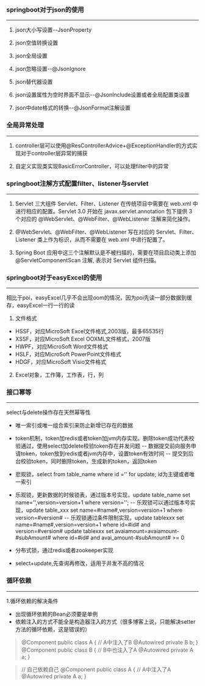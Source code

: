 ### springboot对于json的使用

---

1. json大小写设置--JsonProperty

2. json空值转换设置

3. json全局设置

4. json忽略设置--@JsonIgnore

5. json替代器设置

6. json设置属性为空时界面不显示--@JsonInclude设置或者全局配置类设置

7. json中date格式的转换--@JsonFormat注解设置




### 全局异常处理

---
1. controller层可以使用@ResControllerAdvice+@ExceptionHandler的方式实现对于controller层异常的捕获

2. 自定义实现类实现BasicErrorController，可以处理filter中的异常


### springboot注解方式配置filter、listener与servlet

---
1. Servlet 三大组件 Servlet、Filter、Listener 在传统项目中需要在 web.xml 中进行相应的配置。Servlet 3.0 开始在 javax.servlet.annotation 包下提供 3 个对应的 @WebServlet、@WebFilter、@WebListener 注解来简化操作。

2. @WebServlet、@WebFilter、@WebListener 写在对应的 Servlet、Filter、Listener 类上作为标识，从而不需要在 web.xml 中进行配置了。

3. Spring Boot 应用中这三个注解默认是不被扫描的，需要在项目启动类上添加 @ServletComponentScan 注解, 表示对 Servlet 组件扫描。


### springboot对于easyExcel的使用

---
相比于poi，easyExcel几乎不会出现oom的情况，因为poi先读一部分数据到缓存，easyExcel一行一行的读
1. 文件格式
- HSSF，对应MicroSoft Excel文件格式,2003版，最多65535行
- XSSF，对应MicroSoft Excel OOXML文件格式，2007版
- HWPF，对应MicroSoft Word文件格式
- HSLF，对应MicroSoft PowerPoint文件格式
- HDGF，对应MicroSoft Visio文件格式

2. Excel对象，工作簿，工作表，行，列


### 接口幂等

---
select与delete操作存在天然幂等性
- 唯一索引或唯一组合索引来防止新增已存在的数据
- token机制，token加redis或者token加jvm内存实现。删除token成功代表校验通过，使用select加delete校验token存在并发问题
-- 数据提交前向服务申请token，token放到redis或者jvm内存中，设置token有效时间
-- 提交到后台校验token，同时删除token，生成新的token，返回token

- 悲观锁，select from table_name where id ='' for update; id为主键或者唯一索引
- 乐观锁，更新数据的时候锁表，通过版本号实现，update table_name set name='',version=version+1 where version='';
-- 乐观锁可以通过版本号实现，update table_xxx set name=#name#,version=version+1 where version=#version#
-- 乐观锁通过条件限制实现，update tablexxx set name=#name#,version=version+1 where id=#id# and version=#version# update tablexxx set avaiamount=avaiamount-#subAmount# where id=#id# and avai_amount-#subAmount# >= 0

- 分布式锁，通过redis或者zookeeper实现
- select+update,先查询再修改，适用于并发不高的情况


### 循环依赖

---
1.循环依赖的解决条件
- 出现循环依赖的Bean必须要是单例
- 依赖注入的方式不能全是构造器注入的方式（很多博客上说，只能解决setter方法的循环依赖，这是错误的）
>@Component
public class A {
// A中注入了B
@Autowired
private B b;
}
>@Component
public class B {
// B中也注入了A
@Autowired
private A a;
}

>// 自己依赖自己
@Component
public class A {
// A中注入了A
@Autowired
private A a;
}




